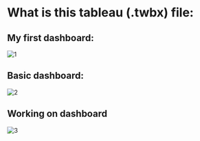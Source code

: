 # What is this tableau (.twbx) file:

## My first dashboard:
![1](https://github.com/bilal-ozgur/my-Data-Science-studies/assets/130503711/1a271b44-13bd-44d6-9ac3-292de8d88d03)

## Basic dashboard:
![2](https://github.com/bilal-ozgur/my-Data-Science-studies/assets/130503711/47a7a768-0470-4bff-9a3f-e56756d164dc)

## Working on dashboard
![3](https://github.com/bilal-ozgur/my-Data-Science-studies/assets/130503711/4486d574-d9fa-45ae-a2bf-d1acdee8b99b)

